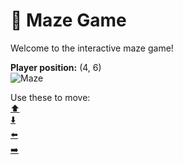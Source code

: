 # 🧩 Maze Game  
Welcome to the interactive maze game!

**Player position:** (4, 6)  
![Maze](https://recognize-instructor-criteria-other.trycloudflare.com/images/pos_4_6.png?t=1760506358782)

Use these to move:  
[⬆️](https://recognize-instructor-criteria-other.trycloudflare.com/move/4_6_w)  
[⬇️](https://recognize-instructor-criteria-other.trycloudflare.com/move/4_6_s)  
[⬅️](https://recognize-instructor-criteria-other.trycloudflare.com/move/4_6_a)  
[➡️](https://recognize-instructor-criteria-other.trycloudflare.com/move/4_6_d)

